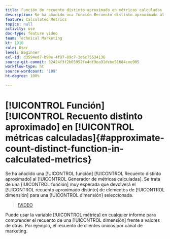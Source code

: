 ```yaml
---
title: Función de recuento distinto aproximado en métricas calculadas
description: Se ha añadido una función Recuento distinto aproximado al Generador de métricas calculadas. Se trata de una función muy esperada que devolverá el recuento aproximado distinto de elementos de dimensión para una dimensión seleccionada.
feature: Calculated Metrics
topics: null
activity: use
doc-type: feature video
team: Technical Marketing
kt: 1910
role: User
level: Beginner
exl-id: d3594ed7-b90e-4f97-89c7-3e6c75534136
source-git-commit: 32424f3f2b05952fe4df9ea91dcbe51684cee905
workflow-type: ht
source-wordcount: '109'
ht-degree: 100%

---
```


# [!UICONTROL Función] [!UICONTROL Recuento distinto aproximado] en [!UICONTROL métricas calculadas]{#approximate-count-distinct-function-in-calculated-metrics}

Se ha añadido una [!UICONTROL función] [!UICONTROL Recuento distinto aproximado] al [!UICONTROL Generador de métricas calculadas]. Se trata de una [!UICONTROL función] muy esperada que devolverá el [!UICONTROL recuento aproximado distinto] de elementos de [!UICONTROL dimensión] para una [!UICONTROL dimensión] seleccionada.

>[!VIDEO](https://video.tv.adobe.com/v/23722/?quality=12)

Puede usar la variable [!UICONTROL métrica] en cualquier informe para comprender el recuento de una [!UICONTROL dimensión] frente a valores de otras. Por ejemplo, el recuento de clientes únicos por canal de marketing.
